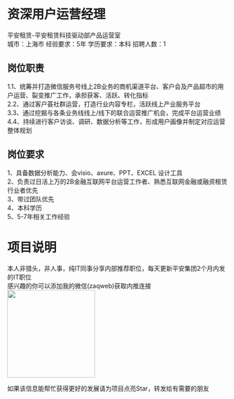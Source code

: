 # 资深用户运营经理
平安租赁-平安租赁科技驱动部产品运营室  
城市：上海市 经验要求：5年 学历要求：本科  招聘人数：1

## 岗位职责
1.1、统筹并打造微信服务号线上2B业务的商机渠道平台、客户会及产品超市的用户运营、裂变推广工作，承担获客、活跃、转化指标   
2.2、通过客户荟社群运营，打造行业内容专栏，活跃线上产业服务平台   
3.3、通过挖掘与各条业务线线上/线下的联合运营推广机会，完成平台运营业绩   
4.4、持续进行客户访谈、调研、数据分析等工作，形成用户画像并制定对应运营整体规划

## 岗位要求
1、具备数据分析能力、会visio、axure、PPT、EXCEL 设计工具			   
2、负责过日活上万的2B金融互联网平台运营工作者、熟悉互联网金融或融资租赁行业者优先			   
3、带过团队优先	   
4、本科学历   
5、5-7年相关工作经验

# 项目说明

本人非猎头，非人事，纯IT同事分享内部推荐职位，每天更新平安集团2个月内发的IT职位  
感兴趣的你可以添加我的微信(zaqweb)获取内推连接  
<img src="https://github.com/zaqweb/PA-IT-JOBS/blob/master/WechatICode.jpeg"  height="200" width="200">

如果该信息能帮忙获得更好的发展请为项目点亮Star，转发给有需要的朋友




